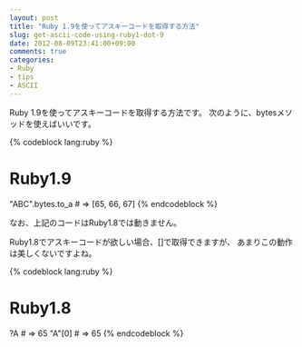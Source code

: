 ```yaml
---
layout: post
title: "Ruby 1.9を使ってアスキーコードを取得する方法"
slug: get-ascii-code-using-ruby1-dot-9
date: 2012-08-09T23:41:00+09:00
comments: true
categories: 
- Ruby
- tips
- ASCII
---
```


Ruby 1.9を使ってアスキーコードを取得する方法です。
次のように、bytesメソッドを使えばいいです。

{% codeblock lang:ruby %}
# Ruby1.9
"ABC".bytes.to_a # => [65, 66, 67] 
{% endcodeblock %}

なお、上記のコードはRuby1.8では動きません。

Ruby1.8でアスキーコードが欲しい場合、[]で取得できますが、
あまりこの動作は美しくないですよね。

{% codeblock lang:ruby %}
# Ruby1.8
?A # => 65
"A"[0] # => 65
{% endcodeblock %}
